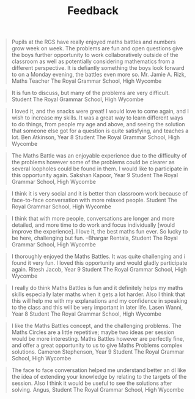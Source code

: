 ﻿---
layout: default
title: Feedback
shortsummary: What teachers and students say about the Maths Battles.
---

> Pupils at the RGS have really enjoyed maths battles and numbers grow week on week. 
> The problems are fun and open questions give the boys further opportunity to work 
> collaboratively outside of the classroom as well as potentially considering mathematics 
> from a different perspective. It is defiantly something the boys look forward 
> to on a Monday evening, the battles even more so.
Mr. Jamie A. Rizk, Maths Teacher
The Royal Grammar School, High Wycombe


> It is fun to discuss, but many of the problems are very difficult.
Student
The Royal Grammar School, High Wycombe

> I loved it, and the snacks were great! I would love to come again, and I wish to increase my skills. It was a great way to learn different ways to do things, from people my age and above, and seeing the solution that someone else got for a question is quite satisfying, and teaches a lot. 
Ben Atkinson, Year 8 Student
The Royal Grammar School, High Wycombe

> The Maths Battle was an enjoyable experience due to the difficulty of the problems however some of the problems could be clearer as several loopholes could be found in them. I would like to participate in this opportunity again.
Sakshan Kapoor, Year 9 Student
The Royal Grammar School, High Wycombe

> I think it is very social and it is better than classroom work because of face-to-face conversation with more relaxed people. 
Student
The Royal Grammar School, High Wycombe

> I think that with more people, conversations are longer and more detailed, and more time to do work and focus individually [would improve the experience]. I love it, the best maths fun ever. So lucky to be here, challenging but fun.
–Bhargar Rentala, Student
The Royal Grammar School, High Wycombe

> I thoroughly enjoyed the Maths Battles. It was quite challenging and i found it very fun. I loved this opportunity and would gladly participate again. 
Ritesh Jacob, Year 9 Student
The Royal Grammar School, High Wycombe

> I really do think Maths Battles is fun and it definitely helps my maths skills especially later maths when it gets a lot harder. Also I think that this will help me with my explanations and my confidence in speaking to the class and this will be very important in later life. 
Lasen Wanni, Year 8 Student
The Royal Grammar School, High Wycombe

> I like the Maths Battles concept, and the challenging problems. The Maths Circles are a little repetitive; maybe two ideas per session would be more interesting. Maths Battles however are perfectly fine, and offer a great opportunity to us to give Maths Problems complex solutions.
Cameron Stephenson, Year 9 Student
The Royal Grammar School, High Wycombe

> The face to face conversation helped me understand better an dI like the idea of extending your knowledge by relating to the targets of the session. Also I think it would be useful to see the solutions after solving. 
Angus, Student
The Royal Grammar School, High Wycombe
